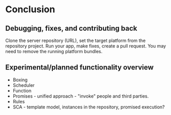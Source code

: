 # Conclusion


## Debugging, fixes, and contributing back

Clone the server repository (URL), set the target platform from the repository project. Run your app, make fixes, create a pull request.
You may need to remove the running platform bundles.


## Experimental/planned functionality overview
* Boxing
* Scheduler
* Function
* Promises - unified approach - "invoke" people and third parties.
* Rules
* SCA - template model, instances in the repository, promised execution?